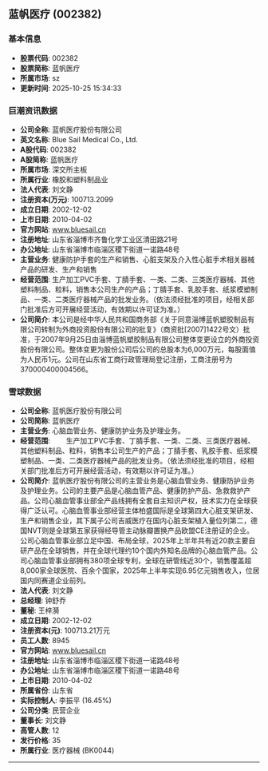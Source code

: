 ## 蓝帆医疗 (002382)

### 基本信息

- **股票代码**: 002382
- **股票简称**: 蓝帆医疗
- **所属市场**: sz
- **更新时间**: 2025-10-25 15:34:33

### 巨潮资讯数据

- **公司全称**: 蓝帆医疗股份有限公司
- **英文名称**: Blue Sail Medical Co., Ltd.
- **A股代码**: 002382
- **A股简称**: 蓝帆医疗
- **所属市场**: 深交所主板
- **所属行业**: 橡胶和塑料制品业
- **法人代表**: 刘文静
- **注册资本(万元)**: 100713.2099
- **成立日期**: 2002-12-02
- **上市日期**: 2010-04-02
- **官方网站**: www.bluesail.cn
- **注册地址**: 山东省淄博市齐鲁化学工业区清田路21号
- **办公地址**: 山东省淄博市临淄区稷下街道一诺路48号
- **主营业务**: 健康防护手套的生产和销售、心脏支架及介入性心脏手术相关器械产品的研发、生产和销售
- **经营范围**: 生产加工PVC手套、丁腈手套、一类、二类、三类医疗器械、其他塑料制品、粒料，销售本公司生产的产品；丁腈手套、乳胶手套、纸浆模塑制品、一类、二类医疗器械产品的批发业务。（依法须经批准的项目，经相关部门批准后方可开展经营活动，有效期以许可证为准。）
- **公司简介**: 本公司是经中华人民共和国商务部《关于同意淄博蓝帆塑胶制品有限公司转制为外商投资股份有限公司的批复》（商资批[2007]1422号文）批准，于2007年9月25日由淄博蓝帆塑胶制品有限公司整体变更设立的外商投资股份有限公司。整体变更为股份公司后公司的总股本为6,000万元，每股面值为人民币1元。公司在山东省工商行政管理局登记注册，工商注册号为370000400004566。

### 雪球数据

- **公司全称**: 蓝帆医疗股份有限公司
- **公司简称**: 蓝帆医疗
- **主营业务**: 心脑血管业务、健康防护业务及护理业务。
- **经营范围**: 　　生产加工PVC手套、丁腈手套、一类、二类、三类医疗器械、其他塑料制品、粒料，销售本公司生产的产品；丁腈手套、乳胶手套、纸浆模塑制品、一类、二类医疗器械产品的批发业务。（依法须经批准的项目，经相关部门批准后方可开展经营活动，有效期以许可证为准。）
- **公司简介**: 蓝帆医疗股份有限公司的主营业务是心脑血管业务、健康防护业务及护理业务。公司的主要产品是心脑血管产品、健康防护产品、急救救护产品。公司心脑血管事业部全产品线拥有全套自主知识产权，技术实力在全球获得广泛认可。心脑血管事业部经营主体柏盛国际是全球第四大心脏支架研发、生产和销售企业，其下属子公司吉威医疗在国内心脏支架植入量位列第二，德国NVT则是全球第五家获得经导管主动脉瓣置换产品欧盟CE注册证的企业。公司心脑血管事业部立足中国、布局全球，2025年上半年共有近20款主要自研产品在全球销售，并在全球代理约10个国内外知名品牌的心脑血管产品。公司心脑血管事业部拥有380项全球专利，全球在研管线近30个，销售覆盖超8,000家全球医院、百余个国家，2025年上半年实现6.95亿元销售收入，位居国内同赛道企业前列。
- **法人代表**: 刘文静
- **总经理**: 钟舒乔
- **董秘**: 王梓漪
- **成立日期**: 2002-12-02
- **注册资本(元)**: 100713.21万元
- **员工人数**: 8945
- **官方网站**: www.bluesail.cn
- **注册地址**: 山东省淄博市临淄区稷下街道一诺路48号
- **办公地址**: 山东省淄博市临淄区稷下街道一诺路48号
- **上市日期**: 2010-04-02
- **所属省份**: 山东省
- **实际控制人**: 李振平 (16.45%)
- **公司分类**: 民营企业
- **董事长**: 刘文静
- **高管人数**: 12
- **发行价格**: 35
- **所属行业**: 医疗器械 (BK0044)

---